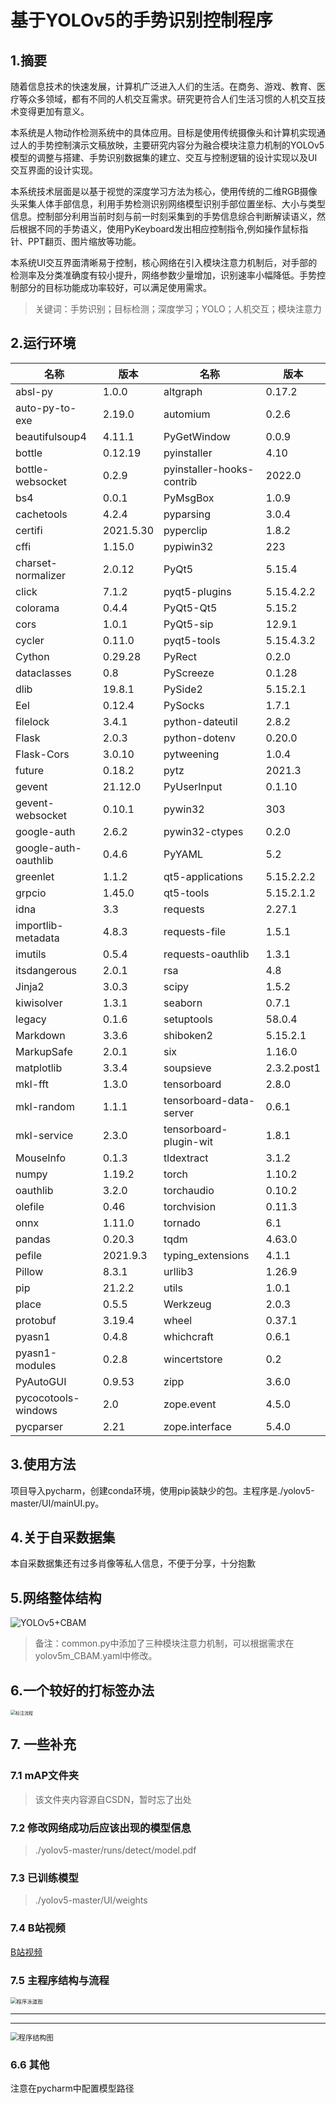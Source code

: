 # 基于YOLOv5的手势识别控制程序

## 1.摘要

随着信息技术的快速发展，计算机广泛进入人们的生活。在商务、游戏、教育、医疗等众多领域，都有不同的人机交互需求。研究更符合人们生活习惯的人机交互技术变得更加有意义。

本系统是人物动作检测系统中的具体应用。目标是使用传统摄像头和计算机实现通过人的手势控制演示文稿放映，主要研究内容分为融合模块注意力机制的YOLOv5模型的调整与搭建、手势识别数据集的建立、交互与控制逻辑的设计实现以及UI交互界面的设计实现。

本系统技术层面是以基于视觉的深度学习方法为核心，使用传统的二维RGB摄像头采集人体手部信息，利用手势检测识别网络模型识别手部位置坐标、大小与类型信息。控制部分利用当前时刻与前一时刻采集到的手势信息综合判断解读语义，然后根据不同的手势语义，使用PyKeyboard发出相应控制指令,例如操作鼠标指针、PPT翻页、图片缩放等功能。

本系统UI交互界面清晰易于控制，核心网络在引入模块注意力机制后，对手部的检测率及分类准确度有较小提升，网络参数少量增加，识别速率小幅降低。手势控制部分的目标功能成功率较好，可以满足使用需求。

> 关键词：手势识别；目标检测；深度学习；YOLO；人机交互；模块注意力

## 2.运行环境

| 名称                 | 版本      | 名称                      | 版本        |
| -------------------- | --------- | ------------------------- | ----------- |
| absl-py              | 1.0.0     | altgraph                  | 0.17.2      |
| auto-py-to-exe       | 2.19.0    | automium                  | 0.2.6       |
| beautifulsoup4       | 4.11.1    | PyGetWindow               | 0.0.9       |
| bottle               | 0.12.19   | pyinstaller               | 4.10        |
| bottle-websocket     | 0.2.9     | pyinstaller-hooks-contrib | 2022.0      |
| bs4                  | 0.0.1     | PyMsgBox                  | 1.0.9       |
| cachetools           | 4.2.4     | pyparsing                 | 3.0.4       |
| certifi              | 2021.5.30 | pyperclip                 | 1.8.2       |
| cffi                 | 1.15.0    | pypiwin32                 | 223         |
| charset-normalizer   | 2.0.12    | PyQt5                     | 5.15.4      |
| click                | 7.1.2     | pyqt5-plugins             | 5.15.4.2.2  |
| colorama             | 0.4.4     | PyQt5-Qt5                 | 5.15.2      |
| cors                 | 1.0.1     | PyQt5-sip                 | 12.9.1      |
| cycler               | 0.11.0    | pyqt5-tools               | 5.15.4.3.2  |
| Cython               | 0.29.28   | PyRect                    | 0.2.0       |
| dataclasses          | 0.8       | PyScreeze                 | 0.1.28      |
| dlib                 | 19.8.1    | PySide2                   | 5.15.2.1    |
| Eel                  | 0.12.4    | PySocks                   | 1.7.1       |
| filelock             | 3.4.1     | python-dateutil           | 2.8.2       |
| Flask                | 2.0.3     | python-dotenv             | 0.20.0      |
| Flask-Cors           | 3.0.10    | pytweening                | 1.0.4       |
| future               | 0.18.2    | pytz                      | 2021.3      |
| gevent               | 21.12.0   | PyUserInput               | 0.1.10      |
| gevent-websocket     | 0.10.1    | pywin32                   | 303         |
| google-auth          | 2.6.2     | pywin32-ctypes            | 0.2.0       |
| google-auth-oauthlib | 0.4.6     | PyYAML                    | 5.2         |
| greenlet             | 1.1.2     | qt5-applications          | 5.15.2.2.2  |
| grpcio               | 1.45.0    | qt5-tools                 | 5.15.2.1.2  |
| idna                 | 3.3       | requests                  | 2.27.1      |
| importlib-metadata   | 4.8.3     | requests-file             | 1.5.1       |
| imutils              | 0.5.4     | requests-oauthlib         | 1.3.1       |
| itsdangerous         | 2.0.1     | rsa                       | 4.8         |
| Jinja2               | 3.0.3     | scipy                     | 1.5.2       |
| kiwisolver           | 1.3.1     | seaborn                   | 0.7.1       |
| legacy               | 0.1.6     | setuptools                | 58.0.4      |
| Markdown             | 3.3.6     | shiboken2                 | 5.15.2.1    |
| MarkupSafe           | 2.0.1     | six                       | 1.16.0      |
| matplotlib           | 3.3.4     | soupsieve                 | 2.3.2.post1 |
| mkl-fft              | 1.3.0     | tensorboard               | 2.8.0       |
| mkl-random           | 1.1.1     | tensorboard-data-server   | 0.6.1       |
| mkl-service          | 2.3.0     | tensorboard-plugin-wit    | 1.8.1       |
| MouseInfo            | 0.1.3     | tldextract                | 3.1.2       |
| numpy                | 1.19.2    | torch                     | 1.10.2      |
| oauthlib             | 3.2.0     | torchaudio                | 0.10.2      |
| olefile              | 0.46      | torchvision               | 0.11.3      |
| onnx                 | 1.11.0    | tornado                   | 6.1         |
| pandas               | 0.20.3    | tqdm                      | 4.63.0      |
| pefile               | 2021.9.3  | typing_extensions         | 4.1.1       |
| Pillow               | 8.3.1     | urllib3                   | 1.26.9      |
| pip                  | 21.2.2    | utils                     | 1.0.1       |
| place                | 0.5.5     | Werkzeug                  | 2.0.3       |
| protobuf             | 3.19.4    | wheel                     | 0.37.1      |
| pyasn1               | 0.4.8     | whichcraft                | 0.6.1       |
| pyasn1-modules       | 0.2.8     | wincertstore              | 0.2         |
| PyAutoGUI            | 0.9.53    | zipp                      | 3.6.0       |
| pycocotools-windows  | 2.0       | zope.event                | 4.5.0       |
| pycparser            | 2.21      | zope.interface            | 5.4.0       |

## 3.使用方法

项目导入pycharm，创建conda环境，使用pip装缺少的包。主程序是./yolov5-master/UI/mainUI.py。

## 4.关于自采数据集

本自采数据集还有过多肖像等私人信息，不便于分享，十分抱歉

## 5.网络整体结构

![YOLOv5+CBAM](https://raw.githubusercontent.com/FeOAr/Gesture-recognition-and-control/main/ImgforReadme/backbone%E7%BD%91%E7%BB%9C.drawio.png)

> 备注：common.py中添加了三种模块注意力机制，可以根据需求在yolov5m_CBAM.yaml中修改。

## 6.一个较好的打标签办法

<img src="https://raw.githubusercontent.com/FeOAr/Gesture-recognition-and-control/main/ImgforReadme/%E8%BF%AD%E4%BB%A3%E6%9B%B4%E6%96%B0%E6%B3%95.drawio.png" alt="标注流程" style="zoom:50%;" />

## 7. 一些补充

### 7.1 mAP文件夹

> 该文件夹内容源自CSDN，暂时忘了出处

### 7.2 修改网络成功后应该出现的模型信息

> ./yolov5-master/runs/detect/model.pdf

### 7.3 已训练模型

> ./yolov5-master/UI/weights

### 7.4 B站视频

[B站视频](https://www.bilibili.com/video/BV1c44y1u7ex?spm_id_from=333.999.0.0)

### 7.5 主程序结构与流程

<img src="https://raw.githubusercontent.com/FeOAr/Gesture-recognition-and-control/main/ImgforReadme/%E7%A8%8B%E5%BA%8F%E5%85%B7%E4%BD%93%E6%B5%81%E7%A8%8B.drawio.png" alt="程序泳道图" style="zoom:60%;" />

---

---

<img src="https://raw.githubusercontent.com/FeOAr/Gesture-recognition-and-control/main/ImgforReadme/%E7%A8%8B%E5%BA%8F%E5%9F%BA%E6%9C%AC%E7%BB%93%E6%9E%84.drawio.png" alt="程序结构图" style="zoom:80%;" />

### 6.6 其他

注意在pycharm中配置模型路径
